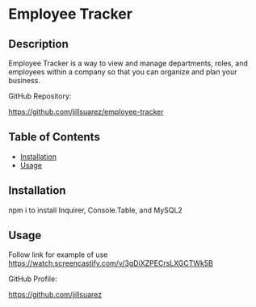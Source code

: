 # Employee Tracker
  
  ## Description
  Employee Tracker is a way to view and manage departments, roles, and employees within a company so that you can organize and plan your business.

  GitHub Repository:

  https://github.com/jillsuarez/employee-tracker
  ## Table of Contents
  * [Installation](#installation)
  * [Usage](#usage)

  ## Installation
  npm i to install Inquirer, Console.Table, and MySQL2
  ## Usage
  Follow link for example of use https://watch.screencastify.com/v/3gDiXZPECrsLXGCTWk5B
  
  GitHub Profile:
  
  https://github.com/jillsuarez


  